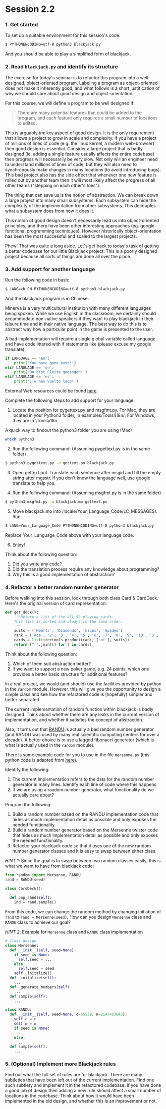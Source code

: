 # Session 2.2

### 1. Get started
To set up a suitable environment for this session's code:
```bash
$ PYTHONENCODING=utf-8 python3 blackjack.py
```
And you should be able to play a simplified form of blackjack.

### 2. Read `blackjack.py` and identify its structure

The exercise for today's seminar is to refactor this program into a well-designed, object-oriented program. Labeling a program as object-oriented does not make it inherently good, and what follows is a short justification of why we should care about good design and object-orientation.

For this course, we will define a program to be well designed if:
>There are many potential features that could be added to the program, and each feature only requires a small number of locations to edited.

This is arguably *the* key aspect of good design.  It is the only requirement that allows a project to grow in scale and complexity.  If you have a project of millions of lines of code (e.g. the linux kernel, a modern web-browser) then good design is essential.  Consider a large project that is badly designed (ie. adding a single feature usually affects the entire codebase) then progress will necessarily be very slow.  Not only will an engineer need to understand millions of lines of code, but they will also need to synchronously make changes in many locations (to avoid introducing bugs).  This bad project also has the side effect that whenever one new feature is rolled out by another team then it will most likely affect the progress of all other teams ("stepping on each other's toes").

The thing that can save us is the notion of abstraction.  We can break down a large project into many small subsystems.  Each subsystem can hide the complexity of the implementation from other subsystems. This decouples what a subsystem does from how it does it.  

This notion of good design doesn't necessarily lead us into object-oriented principles, and there have been other interesting approaches (eg. google functional programming techniques).  However historically object-orientation has been the most successful and scaled to the largest projects.

Phew! That was quite a long aside.  Let's get back to today's task of getting a better codebase for our little Blackjack project.  This is a poorly designed project because all sorts of things are done all over the place.

### 3. Add support for another language

Run the following code in bash:
```bash
$ LANG=zh_CN PYTHONENCODING=utf-8 python3 blackjack.py
```
And the blackjack program is in Chinese.

Minerva is a very multicultural institution with many different languages being spoken.  While we use English in the classroom, we certainly should accommodate non-native speakers if they want to play blackjack in their leisure time and in their native language. The best way to do this is to abstract way how a particular point in the game is presented to the user.

A bad implementation will require a single global variable called language and have code littered with if statements like (please excuse my google translate):

```python
if LANGUAGE == 'en':
    print('You have gone bust!')
elif LANGUAGE == 'de':
    print('Du bist Pleite gegangen!')
elif LANGUAGE == 'es':
    print('¡Te has vuelto loco!')
```

External Web resources could be found [here](https://inventwithpython.com/blog/2014/12/20/translate-your-python-3-program-with-the-gettext-module/).

Complete the following steps to add support for your language:
1. Locate the position for pygettext.py and msgfmt.py. For Mac, they are located in your Python3 folder, in examples/Tools/i18n/; For Windows, they are in \Tools\i18n.

A quick way to findout the python3 folder you are using (Mac)
```bash
which python3
```

2. Run the following command: (Assuming pygettext.py is in the same folder)
```bash
$ python3 pygettext.py -o gettext.po blackjack.py
```

3. Open gettext.pot. Translate each sentence after msgid and fill the empty string after mgsstr. If you don't know the language well, use google translate to help you.

4. Run the following command: (Assuming msgfmt.py is in the same folder)
```bash
$ python3 msgfmt.py -o blackjack.mo gettext.po
```

5. Move blackjack.mo into /locale/Your_Language_Code/LC_MESSAGES/. Run:
```bash
$ LANG=Your_Language_Code PYTHONENCODING=utf-8 python3 blackjack.py
```
Replace Your_Language_Code above with your language code.

6. Enjoy!

Think about the following question:
1. Did you write any code?
2. Did the translation process require any knowledge about programming?
3. Why this is a good implementation of abstraction?

### 4. Refactor a better random number generator

Before walking into this session, look through both class Card & CardDeck. Here's the original version of card representation:

```python
def get_deck():
    '''Return a list of the all 52 playing cards.
    This list is sorted and always in the same order.
    '''
    suits = ('Hearts', 'Diamonds', 'Clubs', 'Spades')
    rank = ('Ace', '2', '3', '4', '5', '6', '7', '8', '9', '10', 'J', 'Q', 'K')
    cards = list(itertools.product(rank, ['of'], suits))
    return [" ".join(l) for l in cards]
```

Think about the following question:
1. Which of them suit abstraction better?
2. If we want to support a new poker game, e.g. 24 points, which one provides a better basic structure for additional features?

In a real project, we would (and should) use the facilities provided by python in the `random` module. However, this will give you the opportunity to design a simple class and see how the refactored code is (hopefully) simpler and better separated.

The current implementation of random function within blackjack is badly designed. Think about whether there are any leaks in the current version of implementation, and whether it satisfies the concept of abstraction.

Also, it turns out that [RANDU](https://en.wikipedia.org/wiki/RANDU) is actually a bad random number generator (and RANDU was used by many real scientific computing centers for over a decade).  A better choice is to use a lagged fibonacci generator (which is what is actually used in the `random` module).

There is some example code for you to use in the file `mersenne.py` (this python code is adapted from [here](http://code.activestate.com/recipes/578056-mersenne-twister/)).

Identify the following:
1. The current implementation refers to the data for the random number generator in many lines. Identify each line of code where this happens.
2. If we are using a random number generator, what functionality do we actually care about?

Program the following:
1. Build a random number based on the RANDU implementation code that hides as much implementation detail as possible and only exposes the needed functionality.
2. Build a random number generator based on the Mersenne twister code that hides as much implementation detail as possible and only exposes the needed functionality.
3. Refactor your blackjack code so that it uses one of the new random number generator classes and it is easy to swap between either class.

_HINT 1_: Since the goal is to swap between two random classes easily, this is what we want to have from blackjack code:

```python
from random import Mersenne, RANDU
rand = RANDU(seed)

class CardDeck():
  ...
  def pop_rand(self):
    ind = rand.sample()
```
From this code, we can change the random method by changing initiation of ```rand``` to ```rand = Mersenne(seed)```. How can you design ```Mersenne``` class and ```RANDU``` class to achieve our goal?

_HINT 2_: Example for ```Mersenne``` class and ```RANDU``` class implementation

```python
# Class design
class Mersenne:
  def __init__(self, seed=None):
    if seed is None:
      self.seed = ...
    else:
      self.seed = seed
    self._initalize()
  def _initalize(self):
    ...
  def _generate_numbers(self)
    ...
  def sample(self):
    ...

class RANDU:
  def __init__(self, seed=None, c=65539, m=2147483648):
    self.c = c
    self.m = m
    if seed is None:
      ...
    else:
      ...
  def sample(self):
    ...
```

### 5. (Optional) Implement more Blackjack rules

Find out what the full set of rules are for blackjack.  There are many subtleties that have been left out of the current implementation.  Find one such subtlety and implement it in the refactored codebase.  If you have done a good job of design then adding a new rule should affect a small number of locations in the codebase.  Think about how it would have been implemented in the old design, and whether this is an improvement or not.
